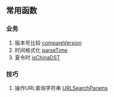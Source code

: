 ## 常用函数

### 业务
1. 版本号比较 [compareVersion](https://github.com/LingF/zFunctions/blob/master/src/index.js#L23)
2. 时间格式化 [parseTime](https://github.com/LingF/zFunctions/blob/master/src/index.js#L40)
3. 夏令时 [isChinaDST](https://github.com/LingF/zFunctions/blob/master/src/index.js#L86)


### 技巧
1. 操作URL查询字符串 [URLSearchParams](https://github.com/LingF/zFunctions/blob/master/src/skill.js#L2)